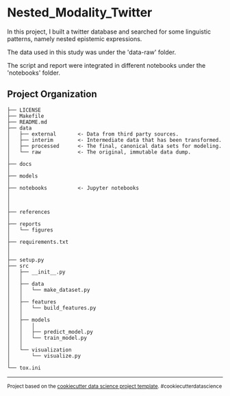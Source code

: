 Nested_Modality_Twitter
==============================

In this project, I built a twitter database and searched for some linguistic patterns, namely nested epistemic expressions.

The data used in this study was under the 'data-raw' folder.

The script and report were integrated in different notebooks under the 'notebooks' folder.



Project Organization
------------

    ├── LICENSE
    ├── Makefile           
    ├── README.md          
    ├── data
    │   ├── external       <- Data from third party sources.
    │   ├── interim        <- Intermediate data that has been transformed.
    │   ├── processed      <- The final, canonical data sets for modeling.
    │   └── raw            <- The original, immutable data dump.
    │
    ├── docs             
    │
    ├── models           
    │
    ├── notebooks          <- Jupyter notebooks
    │                         
    │                       
    │
    ├── references        
    │
    ├── reports           
    │   └── figures       
    │
    ├── requirements.txt   
    │                         
    │
    ├── setup.py           
    ├── src                
    │   ├── __init__.py    
    │   │
    │   ├── data           
    │   │   └── make_dataset.py
    │   │
    │   ├── features       
    │   │   └── build_features.py
    │   │
    │   ├── models        
    │   │   │                 
    │   │   ├── predict_model.py
    │   │   └── train_model.py
    │   │
    │   └── visualization  
    │       └── visualize.py
    │
    └── tox.ini            


--------

<p><small>Project based on the <a target="_blank" href="https://drivendata.github.io/cookiecutter-data-science/">cookiecutter data science project template</a>. #cookiecutterdatascience</small></p>
